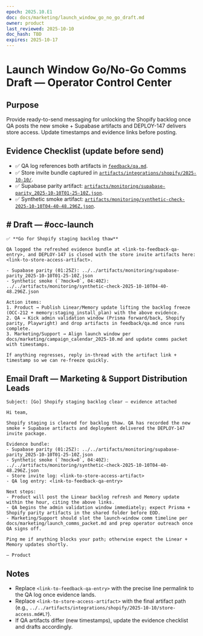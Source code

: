 ```yaml
---
epoch: 2025.10.E1
doc: docs/marketing/launch_window_go_no_go_draft.md
owner: product
last_reviewed: 2025-10-10
doc_hash: TBD
expires: 2025-10-17
---
```

# Launch Window Go/No-Go Comms Draft — Operator Control Center

## Purpose
Provide ready-to-send messaging for unlocking the Shopify backlog once QA posts the new smoke + Supabase artifacts and DEPLOY-147 delivers store access. Update timestamps and evidence links before posting.

## Evidence Checklist (update before send)
- ✅ QA log references both artifacts in [`feedback/qa.md`](../../feedback/qa.md).
- ✅ Store invite bundle captured in [`artifacts/integrations/shopify/2025-10-10/`](../../artifacts/integrations/shopify/2025-10-10/).
- ✅ Supabase parity artifact: [`artifacts/monitoring/supabase-parity_2025-10-10T01-25-10Z.json`](../../artifacts/monitoring/supabase-parity_2025-10-10T01-25-10Z.json).
- ✅ Synthetic smoke artifact: [`artifacts/monitoring/synthetic-check-2025-10-10T04-40-48.296Z.json`](../../artifacts/monitoring/synthetic-check-2025-10-10T04-40-48.296Z.json).

## # Draft — #occ-launch
```
✅ **Go for Shopify staging backlog thaw**

QA logged the refreshed evidence bundle at <link-to-feedback-qa-entry>, and DEPLOY-147 is closed with the store invite artifacts here: <link-to-store-access-artifact>.

- Supabase parity (01:25Z): ../../artifacts/monitoring/supabase-parity_2025-10-10T01-25-10Z.json
- Synthetic smoke (`?mock=0`, 04:40Z): ../../artifacts/monitoring/synthetic-check-2025-10-10T04-40-48.296Z.json

Action items:
1. Product → Publish Linear/Memory update lifting the backlog freeze (OCC-212 + memory:staging_install_plan) with the above evidence.
2. QA → Kick admin validation window (Prisma forward/back, Shopify parity, Playwright) and drop artifacts in feedback/qa.md once runs complete.
3. Marketing/Support → Align launch window per docs/marketing/campaign_calendar_2025-10.md and update comms packet with timestamps.

If anything regresses, reply in-thread with the artifact link + timestamp so we can re-freeze quickly.
```

## Email Draft — Marketing & Support Distribution Leads
```
Subject: [Go] Shopify staging backlog clear — evidence attached

Hi team,

Shopify staging is cleared for backlog thaw. QA has recorded the new smoke + Supabase artifacts and deployment delivered the DEPLOY-147 invite package.

Evidence bundle:
- Supabase parity (01:25Z): ../../artifacts/monitoring/supabase-parity_2025-10-10T01-25-10Z.json
- Synthetic smoke (`?mock=0`, 04:40Z): ../../artifacts/monitoring/synthetic-check-2025-10-10T04-40-48.296Z.json
- Store invite log: <link-to-store-access-artifact>
- QA log entry: <link-to-feedback-qa-entry>

Next steps:
- Product will post the Linear backlog refresh and Memory update within the hour, citing the above links.
- QA begins the admin validation window immediately; expect Prisma + Shopify parity artifacts in the shared folder before EOD.
- Marketing/Support should slot the launch-window comm timeline per docs/marketing/launch_comms_packet.md and prep operator outreach once QA signs off.

Ping me if anything blocks your path; otherwise expect the Linear + Memory updates shortly.

— Product
```

## Notes
- Replace `<link-to-feedback-qa-entry>` with the precise line permalink to the QA log once evidence lands.
- Replace `<link-to-store-access-artifact>` with the final artifact path (e.g., `../../artifacts/integrations/shopify/2025-10-10/store-access.md#L?`).
- If QA artifacts differ (new timestamps), update the evidence checklist and drafts accordingly.
